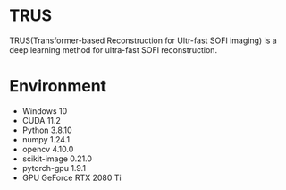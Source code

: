 # TRUS
TRUS(Transformer-based Reconstruction for Ultr-fast SOFI imaging) is a deep learning method for ultra-fast SOFI reconstruction.
# Environment
- Windows 10
- CUDA 11.2
- Python 3.8.10
- numpy 1.24.1
- opencv 4.10.0
- scikit-image 0.21.0
- pytorch-gpu 1.9.1
- GPU GeForce RTX 2080 Ti
